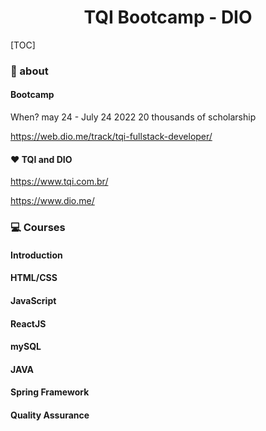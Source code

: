 <h1 align="center"> 
   TQI Bootcamp - DIO 
</h1>



[TOC]



### :newspaper: about 

#### Bootcamp

When? may 24 - July 24 2022
20 thousands of scholarship

https://web.dio.me/track/tqi-fullstack-developer/

#### :heart: TQI and DIO

https://www.tqi.com.br/

https://www.dio.me/



### :computer: Courses

#### Introduction

#### HTML/CSS

#### JavaScript

#### ReactJS

#### mySQL

#### JAVA

#### Spring Framework

#### Quality Assurance 



